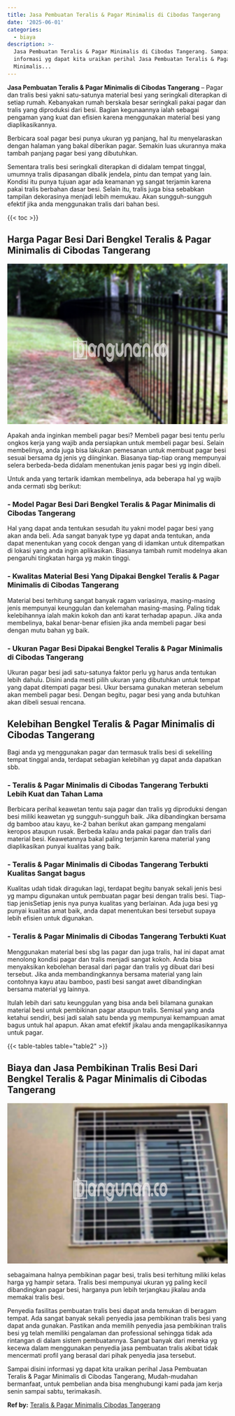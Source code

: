 ```yaml
---
title: Jasa Pembuatan Teralis & Pagar Minimalis di Cibodas Tangerang
date: '2025-06-01'
categories:
  - biaya
description: >-
  Jasa Pembuatan Teralis & Pagar Minimalis di Cibodas Tangerang. Sampai disini
  informasi yg dapat kita uraikan perihal Jasa Pembuatan Teralis & Pagar
  Minimalis...
---
```


**Jasa Pembuatan Teralis & Pagar Minimalis di Cibodas Tangerang** – Pagar dan tralis besi yakni satu-satunya material besi yang seringkali diterapkan di setiap rumah. Kebanyakan rumah berskala besar seringkali pakai pagar dan tralis yang diproduksi dari besi. Bagian kegunaannya ialah sebagai pengaman yang kuat dan efisien karena menggunakan material besi yang diaplikasikannya.

Berbicara soal pagar besi punya ukuran yg panjang, hal itu menyelaraskan dengan halaman yang bakal diberikan pagar. Semakin luas ukurannya maka tambah panjang pagar besi yang dibutuhkan.

Sementara tralis besi seringkali diterapkan di didalam tempat tinggal, umumnya tralis dipasangan dibalik jendela, pintu dan tempat yang lain. Kondisi itu punya tujuan agar ada keamanan yg sangat terjamin karena pakai tralis berbahan dasar besi. Selain itu, tralis juga bisa sebabkan tampilan dekorasinya menjadi lebih memukau. Akan sungguh-sungguh efektif jika anda menggunakan tralis dari bahan besi.

{{< toc >}}

## Harga Pagar Besi Dari Bengkel Teralis & Pagar Minimalis di Cibodas Tangerang

![Jasa Pembuatan Teralis & Pagar Minimalis di Cibodas Tangerang](/images/pagar-minimalis-murah-57.png)

Apakah anda inginkan membeli pagar besi? Membeli pagar besi tentu perlu ongkos kerja yang wajib anda persiapkan untuk membeli pagar besi. Selain membelinya, anda juga bisa lakukan pemesanan untuk membuat pagar besi sesuai bersama dg jenis yg diinginkan. Biasanya tiap-tiap orang mempunyai selera berbeda-beda didalam menentukan jenis pagar besi yg ingin dibeli.

Untuk anda yang tertarik idamkan membelinya, ada beberapa hal yg wajib anda cermati sbg berikut:
### \- Model Pagar Besi Dari Bengkel Teralis & Pagar Minimalis di Cibodas Tangerang

Hal yang dapat anda tentukan sesudah itu yakni model pagar besi yang akan anda beli. Ada sangat banyak type yg dapat anda tentukan, anda dapat menentukan yang cocok dengan yang di idamkan untuk ditempatkan di lokasi yang anda ingin aplikasikan. Biasanya tambah rumit modelnya akan pengaruhi tingkatan harga yg makin tinggi.

### \- Kwalitas Material Besi Yang Dipakai Bengkel Teralis & Pagar Minimalis di Cibodas Tangerang

Material besi terhitung sangat banyak ragam variasinya, masing-masing jenis mempunyai keunggulan dan kelemahan masing-masing. Paling tidak kelebihannya ialah makin kokoh dan anti karat terhadap apapun. Jika anda membelinya, bakal benar-benar efisien jika anda membeli pagar besi dengan mutu bahan yg baik.

### \- Ukuran Pagar Besi Dipakai Bengkel Teralis & Pagar Minimalis di Cibodas Tangerang

Ukuran pagar besi jadi satu-satunya faktor perlu yg harus anda tentukan lebih dahulu. Disini anda mesti pilih ukuran yang dibutuhkan untuk tempat yang dapat ditempati pagar besi. Ukur bersama gunakan meteran sebelum akan membeli pagar besi. Dengan begitu, pagar besi yang anda butuhkan akan dibeli sesuai rencana.

## Kelebihan Bengkel Teralis & Pagar Minimalis di Cibodas Tangerang

Bagi anda yg menggunakan pagar dan termasuk tralis besi di sekeliling tempat tinggal anda, terdapat sebagian kelebihan yg dapat anda dapatkan sbb.

### \- Teralis & Pagar Minimalis di Cibodas Tangerang Terbukti Lebih Kuat dan Tahan Lama

Berbicara perihal keawetan tentu saja pagar dan tralis yg diproduksi dengan besi miliki keawetan yg sungguh-sungguh baik. Jika dibandingkan bersama dg bamboo atau kayu, ke-2 bahan berikut akan gampang mengalami keropos ataupun rusak. Berbeda kalau anda pakai pagar dan tralis dari material besi. Keawetannya bakal paling terjamin karena material yang diaplikasikan punyai kualitas yang baik.

### \- Teralis & Pagar Minimalis di Cibodas Tangerang Terbukti Kualitas Sangat bagus

Kualitas udah tidak diragukan lagi, terdapat begitu banyak sekali jenis besi yg mampu digunakan untuk pembuatan pagar besi dengan tralis besi. Tiap-tiap jenisSetiap jenis nya punya kualitas yang berlainan. Ada juga besi yg punyai kualitas amat baik, anda dapat menentukan besi tersebut supaya lebih efisien untuk digunakan.

### \- Teralis & Pagar Minimalis di Cibodas Tangerang Terbukti Kuat

Menggunakan material besi sbg las pagar dan juga tralis, hal ini dapat amat menolong kondisi pagar dan tralis menjadi sangat kokoh. Anda bisa menyaksikan kebolehan berasal dari pagar dan tralis yg dibuat dari besi tersebut. Jika anda membandingkannya bersama material yang lain contohnya kayu atau bamboo, pasti besi sangat awet dibandingkan bersama material yg lainnya.

Itulah lebih dari satu keunggulan yang bisa anda beli bilamana gunakan material besi untuk pembikinan pagar ataupun tralis. Semisal yang anda ketahui sendiri, besi jadi salah satu benda yg mempunyai kemampuan amat bagus untuk hal apapun. Akan amat efektif jikalau anda mengaplikasikannya untuk pagar.

{{< table-tables table="table2" >}}

## Biaya dan Jasa Pembikinan Tralis Besi Dari Bengkel Teralis & Pagar Minimalis di Cibodas Tangerang

![Jasa Pembuatan Teralis & Pagar Minimalis di Cibodas Tangerang](/images/teralis-minimalis-murah-05.png)

sebagaimana halnya pembikinan pagar besi, tralis besi terhitung miliki kelas harga yg hampir setara. Tralis besi mempunyai ukuran yg paling kecil dibandingkan pagar besi, harganya pun lebih terjangkau jikalau anda memakai tralis besi.

Penyedia fasilitas pembuatan tralis besi dapat anda temukan di beragam tempat. Ada sangat banyak sekali penyedia jasa pembikinan tralis besi yang dapat anda gunakan. Pastikan anda memilih penyedia jasa pembikinan tralis besi yg telah memiliki pengalaman dan professional sehingga tidak ada rintangan di dalam sistem pembuatannya. Sangat banyak dari mereka yg kecewa dalam menggunakan penyedia jasa pembuatan tralis akibat tidak mencermati profil yang berasal dari pihak penyedia jasa tersebut.

Sampai disini informasi yg dapat kita uraikan perihal Jasa Pembuatan Teralis & Pagar Minimalis di Cibodas Tangerang, Mudah-mudahan bermanfaat, untuk pembelian anda bisa menghubungi kami pada jam kerja senin sampai sabtu, terimakasih.

**Ref by:** [Teralis & Pagar Minimalis Cibodas Tangerang](https://id.wikipedia.org/wiki/Teralis)
